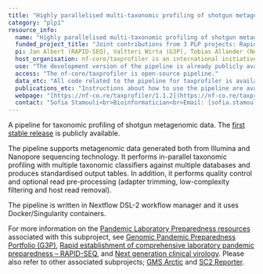 ```yaml
---
title: "Highly parallelised multi-taxonomic profiling of shotgun metagenomic data (nf-core/taxprofiler)"
category: "plp1"
resource_info:
  name: "Highly parallelised multi-taxonomic profiling of shotgun metagenomic data (nf-core/taxprofiler)"
  funded_project_title: "Joint contributions from 3 PLP projects: Rapid establishment of comprehensive laboratory pandemic preparedness – RAPID-SEQ (PLP1 capability), Genomic Pandemic Preparedness Portfolio (G3P) (PLP1 capability), and Next generation clinical virology (PLP TDP project)."
  pi: Jan Albert (RAPID-SEQ), Valtteri Wirta (G3P), Tobias Allander (Next generation clinical virology)
  host_organisation: nf-core/taxprofiler is an international initiative within nf-core community and Swedish contributions from Karolinska Institutet, Karolinska University Hospital, SciLifeLab, Region Östergötland and Genomic Medicine Sweden.
  use: "The development version of the pipeline is already publicly available for taxonomic classification of metagenomic data and it can be used for Pandemic Preparedness research as soon as the first stable release is available."
  access: "The nf-core/taxprofiler is open-source pipeline."
  data_etc: "All code related to the pipeline for taxprofiler is available on [GitHub](https://github.com/nf-core/taxprofiler)."
  publications_etc: "Instructions about how to use the pipeline are available on [nf-core](https://nf-co.re/taxprofiler/dev/usage)."
  webpage: "[https://nf-co.re/taxprofiler/1.1.2](https://nf-co.re/taxprofiler/1.1.2)"
  contact: "Sofia Stamouli<br>Bioinformatician<br>Email: [sofia.stamouli@scilifelab.se](mailto:sofia.stamouli@scilifelab.se)"
---
```


A pipeline for taxonomic profiling of shotgun metagenomic data. The [first stable release](https://nf-co.re/taxprofiler/1.1.2) is publicly available.

The pipeline supports metagenomic data generated both from Illumina and Nanopore sequencing technology. It performs in-parallel taxonomic profiling with multiple taxonomic classifiers against multiple databases and produces standardised output tables. In addition, it performs quality control and optional read pre-processing (adapter trimming, low-complexity filtering and host read removal).

The pipeline is written in Nextflow DSL-2 workflow manager and it uses Docker/Singularity containers.

For more information on the [Pandemic Laboratory Preparedness resources](/resources/) associated with this subproject, see [Genomic Pandemic Preparedness Portfolio (G3P)](/resources/g3p/), [Rapid establishment of comprehensive laboratory pandemic preparedness – RAPID-SEQ](/resources/rapid-seq/), and [Next generation clinical virology](/resources/ng_clinical_virology/). Please also refer to other associated subprojects; [GMS Arctic](/resources-subprojects/gms-arctic/) and [SC2 Reporter](/resources-subprojects/sc2reporter/).
